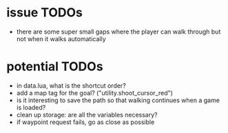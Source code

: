 # issue TODOs

* there are some super small gaps where the player can walk through but not when it walks automatically

# potential TODOs

* in data.lua, what is the shortcut order?
* add a map tag for the goal? ("utility.shoot_cursor_red")
* is it interesting to save the path so that walking continues when a game is loaded?
* clean up storage: are all the variables necessary?
* if waypoint request fails, go as close as possible